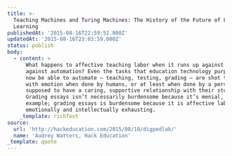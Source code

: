 ```yaml
---
title: >-
  Teaching Machines and Turing Machines: The History of the Future of Labor and
  Learning
publishedAt: '2015-08-16T22:59:52.000Z'
updatedAt: '2015-08-16T23:03:59.000Z'
status: publish
body:
  - content: >
      What happens to affective teaching labor when it runs up against robots,
      against automation? Even the tasks that education technology purports to
      now be able to automate – teaching, testing, grading – are shot through
      with emotion when done by humans, or at least when done by a person who’s
      supposed to have a caring, supportive relationship with their students.
      Grading essays isn’t necessarily burdensome because it’s menial, for
      example; grading essays is burdensome because it is affective labor; it is
      emotionally and intellectually exhausting.
    _template: richText
source:
  url: 'http://hackeducation.com/2015/08/10/digpedlab/'
  name: 'Audrey Watters, Hack Education'
_template: quote
---
```


